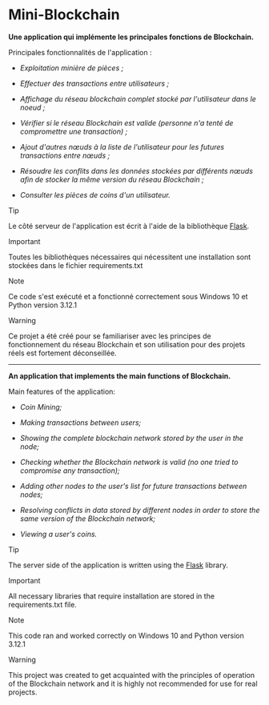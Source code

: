 # Mini-Blockchain

**Une application qui implémente les principales fonctions de Blockchain.**

Principales fonctionnalités de l'application :

* _Exploitation minière de pièces ;_

* _Effectuer des transactions entre utilisateurs ;_

* _Affichage du réseau blockchain complet stocké par l'utilisateur dans le noeud ;_

* _Vérifier si le réseau Blockchain est valide (personne n'a tenté de compromettre une transaction) ;_

* _Ajout d'autres nœuds à la liste de l'utilisateur pour les futures transactions entre nœuds ;_

* _Résoudre les conflits dans les données stockées par différents nœuds afin de stocker la même version du réseau Blockchain ;_

* _Consulter les pièces de coins d'un utilisateur._

> [!TIP]
> Le côté serveur de l'application est écrit à l'aide de la bibliothèque [Flask](https://pypi.org/project/Flask/).

> [!IMPORTANT]
> Toutes les bibliothèques nécessaires qui nécessitent une installation sont stockées dans le fichier requirements.txt

> [!NOTE]
> Ce code s'est exécuté et a fonctionné correctement sous Windows 10 et Python version 3.12.1

> [!WARNING]
> Ce projet a été créé pour se familiariser avec les principes de fonctionnement du réseau Blockchain et son utilisation pour des projets réels est fortement déconseillée.

---------------

**An application that implements the main functions of Blockchain.**

Main features of the application:

* _Coin Mining;_

* _Making transactions between users;_

* _Showing the complete blockchain network stored by the user in the node;_

* _Checking whether the Blockchain network is valid (no one tried to compromise any transaction);_

* _Adding other nodes to the user's list for future transactions between nodes;_

* _Resolving conflicts in data stored by different nodes in order to store the same version of the Blockchain network;_

* _Viewing a user's coins._

> [!TIP]
> The server side of the application is written using the [Flask](https://pypi.org/project/Flask/) library.

> [!IMPORTANT]
> All necessary libraries that require installation are stored in the requirements.txt file.

> [!NOTE]
> This code ran and worked correctly on Windows 10 and Python version 3.12.1

> [!WARNING]
> This project was created to get acquainted with the principles of operation of the Blockchain network and it is highly not recommended for use for real projects.
